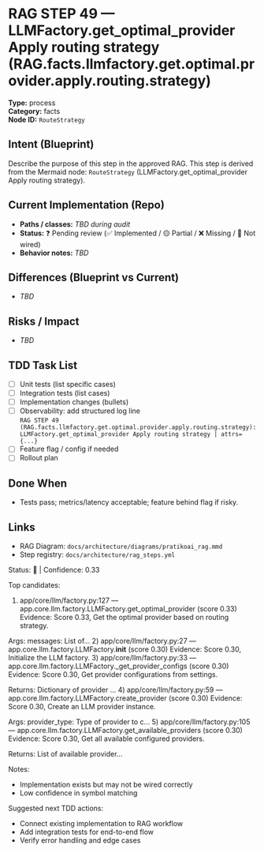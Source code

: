 # RAG STEP 49 — LLMFactory.get_optimal_provider Apply routing strategy (RAG.facts.llmfactory.get.optimal.provider.apply.routing.strategy)

**Type:** process  
**Category:** facts  
**Node ID:** `RouteStrategy`

## Intent (Blueprint)
Describe the purpose of this step in the approved RAG. This step is derived from the Mermaid node: `RouteStrategy` (LLMFactory.get_optimal_provider Apply routing strategy).

## Current Implementation (Repo)
- **Paths / classes:** _TBD during audit_
- **Status:** ❓ Pending review (✅ Implemented / 🟡 Partial / ❌ Missing / 🔌 Not wired)
- **Behavior notes:** _TBD_

## Differences (Blueprint vs Current)
- _TBD_

## Risks / Impact
- _TBD_

## TDD Task List
- [ ] Unit tests (list specific cases)
- [ ] Integration tests (list cases)
- [ ] Implementation changes (bullets)
- [ ] Observability: add structured log line  
  `RAG STEP 49 (RAG.facts.llmfactory.get.optimal.provider.apply.routing.strategy): LLMFactory.get_optimal_provider Apply routing strategy | attrs={...}`
- [ ] Feature flag / config if needed
- [ ] Rollout plan

## Done When
- Tests pass; metrics/latency acceptable; feature behind flag if risky.

## Links
- RAG Diagram: `docs/architecture/diagrams/pratikoai_rag.mmd`
- Step registry: `docs/architecture/rag_steps.yml`


<!-- AUTO-AUDIT:BEGIN -->
Status: 🔌  |  Confidence: 0.33

Top candidates:
1) app/core/llm/factory.py:127 — app.core.llm.factory.LLMFactory.get_optimal_provider (score 0.33)
   Evidence: Score 0.33, Get the optimal provider based on routing strategy.

Args:
    messages: List of...
2) app/core/llm/factory.py:27 — app.core.llm.factory.LLMFactory.__init__ (score 0.30)
   Evidence: Score 0.30, Initialize the LLM factory.
3) app/core/llm/factory.py:33 — app.core.llm.factory.LLMFactory._get_provider_configs (score 0.30)
   Evidence: Score 0.30, Get provider configurations from settings.

Returns:
    Dictionary of provider ...
4) app/core/llm/factory.py:59 — app.core.llm.factory.LLMFactory.create_provider (score 0.30)
   Evidence: Score 0.30, Create an LLM provider instance.

Args:
    provider_type: Type of provider to c...
5) app/core/llm/factory.py:105 — app.core.llm.factory.LLMFactory.get_available_providers (score 0.30)
   Evidence: Score 0.30, Get all available configured providers.

Returns:
    List of available provider...

Notes:
- Implementation exists but may not be wired correctly
- Low confidence in symbol matching

Suggested next TDD actions:
- Connect existing implementation to RAG workflow
- Add integration tests for end-to-end flow
- Verify error handling and edge cases
<!-- AUTO-AUDIT:END -->